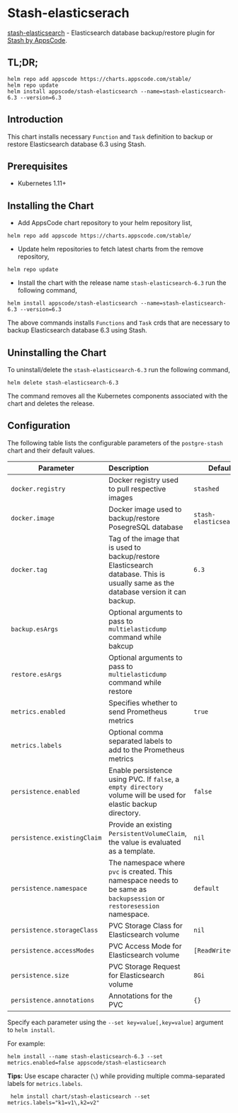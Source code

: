 # Stash-elasticserach

[stash-elasticsearch](https://github.com/stashed/stash-elasticsearch) - Elasticsearch database backup/restore plugin for [Stash by AppsCode](https://appscode.com/products/stash/).

## TL;DR;

```console
helm repo add appscode https://charts.appscode.com/stable/
helm repo update
helm install appscode/stash-elasticsearch --name=stash-elasticsearch-6.3 --version=6.3
```

## Introduction

This chart installs necessary `Function` and `Task` definition to backup or restore Elasticsearch database 6.3 using Stash.

## Prerequisites

- Kubernetes 1.11+

## Installing the Chart

- Add AppsCode chart repository to your helm repository list,

```console
helm repo add appscode https://charts.appscode.com/stable/
```

- Update helm repositories to fetch latest charts from the remove repository,

```console
helm repo update
```

- Install the chart with the release name `stash-elasticsearch-6.3` run the following command,

```console
helm install appscode/stash-elasticsearch --name=stash-elasticsearch-6.3 --version=6.3
```

The above commands installs `Functions` and `Task` crds that are necessary to backup Elasticsearch database 6.3 using Stash.

## Uninstalling the Chart

To uninstall/delete the `stash-elasticsearch-6.3` run the following command,

```console
helm delete stash-elasticsearch-6.3
```

The command removes all the Kubernetes components associated with the chart and deletes the release.

## Configuration

The following table lists the configurable parameters of the `postgre-stash` chart and their default values.

|          Parameter          |                                                             Description                                                             |        Default        |
| --------------------------- | :---------------------------------------------------------------------------------------------------------------------------------- | --------------------- |
| `docker.registry`           | Docker registry used to pull respective images                                                                                      | `stashed`             |
| `docker.image`              | Docker image used to backup/restore PosegreSQL database                                                                             | `stash-elasticsearch` |
| `docker.tag`                | Tag of the image that is used to backup/restore Elasticsearch database. This is usually same as the database version it can backup. | `6.3`                 |
| `backup.esArgs`             | Optional arguments to pass to `multielasticdump` command  while bakcup                                                              |                       |
| `restore.esArgs`            | Optional arguments to pass to `multielasticdump` command while restore                                                              |                       |
| `metrics.enabled`           | Specifies whether to send Prometheus metrics                                                                                        | `true`                |
| `metrics.labels`            | Optional comma separated labels to add to the Prometheus metrics                                                                    |                       |
| `persistence.enabled`       | Enable persistence using PVC. If `false`, a `empty directory` volume will be used  for elastic backup directory.                    | `false`               |
| `persistence.existingClaim` | Provide an existing `PersistentVolumeClaim`, the value is evaluated as a template.                                                  | `nil`                 |
| `persistence.namespace`     | The namespace where `pvc` is created. This namespace needs to be same as `backupsession` or  `restoresession` namespace.            | `default`             |
| `persistence.storageClass`  | PVC Storage Class for Elasticsearch volume                                                                                          | `nil`                 |
| `persistence.accessModes`   | PVC Access Mode for Elasticsearch volume                                                                                            | `[ReadWriteOnce]`     |
| `persistence.size`          | PVC Storage Request for Elasticsearch volume                                                                                        | `8Gi`                 |
| `persistence.annotations`   | Annotations for the PVC                                                                                                             | `{}`                  |

Specify each parameter using the `--set key=value[,key=value]` argument to `helm install`.

For example:

```console
helm install --name stash-elasticsearch-6.3 --set metrics.enabled=false appscode/stash-elasticsearch
```

**Tips:** Use escape character (`\`) while providing multiple comma-separated labels for `metrics.labels`.

```console
 helm install chart/stash-elasticsearch --set metrics.labels="k1=v1\,k2=v2"
```
